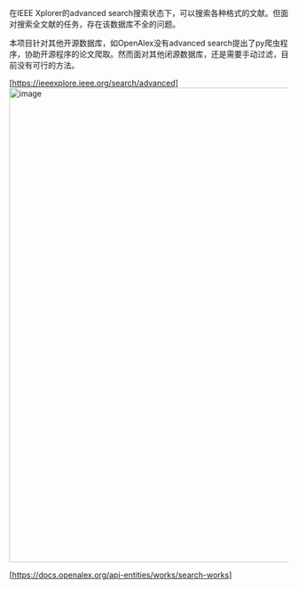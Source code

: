 在IEEE Xplorer的advanced search搜索状态下，可以搜索各种格式的文献。但面对搜索全文献的任务，存在该数据库不全的问题。

本项目针对其他开源数据库，如OpenAlex没有advanced search提出了py爬虫程序，协助开源程序的论文爬取。然而面对其他闭源数据库，还是需要手动过滤，目前没有可行的方法。

[https://ieeexplore.ieee.org/search/advanced]
<img width="1352" height="855" alt="image" src="https://github.com/user-attachments/assets/8c4738ee-167e-4aef-a8ac-dfb2c3a4b076" />

[https://docs.openalex.org/api-entities/works/search-works]
